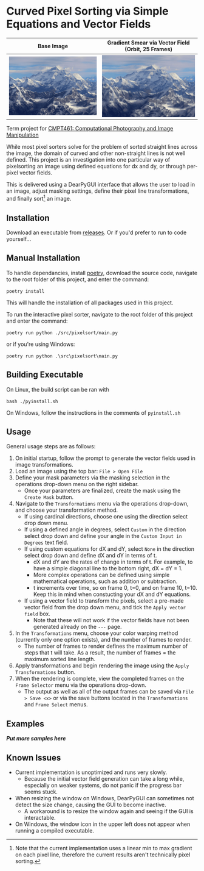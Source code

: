 # Curved Pixel Sorting via Simple Equations and Vector Fields

Base Image           |  Gradient Smear via Vector Field (Orbit, 25 Frames)
:-------------------------:|:-------------------------:
| ![image of mount everest, shutterstock 1589688670](samples/base_images/mountains.png) | ![orbit smear of the image](samples/out_images/mountains_orbitsmear.png) |

Term project for [CMPT461: Computational Photography and Image Manipulation](https://yaksoy.github.io/cpim/)

While most pixel sorters solve for the problem of sorted straight lines across the image, the domain of curved and other non-straight lines is not well defined. This project is an investigation into one particular way of pixelsorting an image using defined equations for dx and dy, or through per-pixel vector fields.

This is delivered using a DearPyGUI interface that allows the user to load in an image, adjust masking settings, define their pixel line transformations, and finally sort[^1] an image. 

[^1]: Note that the current implementation uses a linear min to max gradient on each pixel line, therefore the current results aren't technically pixel sorting.

## Installation

Download an executable from [releases](https://github.com/rolandium/pixelsort/releases). Or if you'd prefer to run to code yourself...

## Manual Installation

To handle dependancies, install [poetry](https://python-poetry.org/docs/), download the source code, navigate to the root folder of this project, and enter the command:

```
poetry install
```

This will handle the installation of all packages used in this project.

To run the interactive pixel sorter, navigate to the root folder of this project and enter the command:

```
poetry run python ./src/pixelsort/main.py
```

or if you're using Windows:
```
poetry run python .\src\pixelsort\main.py
```

## Building Executable

On Linux, the build script can be ran with 

```
bash ./pyinstall.sh
```

On Windows, follow the instructions in the comments of ``pyinstall.sh``

## Usage

General usage steps are as follows:

1. On initial startup, follow the prompt to generate the vector fields used in image transformations.
2. Load an image using the top bar: ``File > Open File``
3. Define your mask parameters via the masking selection in the operations drop-down menu on the right sidebar.
    - Once your parameters are finalized, create the mask using the `Create Mask` button.
4. Navigate to the `Transformations` menu via the operations drop-down, and choose your transformation method. 
    - If using cardinal directions, choose one using the direction select drop down menu.
    - If using a defined angle in degrees, select `Custom` in the direction select drop down and define your angle in the `Custom Input in Degrees` text field.
    - If using custom equations for dX and dY, select `None` in the direction select drop down and define dX and dY in terms of t.
        - dX and dY are the rates of change in terms of t. For example, to have a simple diagonal line to the bottom right, dX = dY = 1. 
        - More complex operations can be defined using simple mathematical operations, such as addition or subtraction. 
        - t increments over time, so on frame 0, t=0, and on frame 10, t=10. Keep this in mind when constucting your dX and dY equations.
    - If using a vector field to transform the pixels, select a pre-made vector field from the drop down menu, and tick the `Apply vector field` box.
        - Note that these will not work if the vector fields have not been generated already on the `---` page.
5. In the `Transformations` menu, choose your color warping method (currently only one option exists), and the number of frames to render.
    - The number of frames to render defines the maximum number of steps that t will take. As a result, the number of frames = the maximum sorted line length.
6. Apply transformations and begin rendering the image using the `Apply Transformations` button.
7. When the rendering is complete, view the completed frames on the `Frame Selector` menu via the operations drop-down.
    - The output as well as all of the output frames can be saved via `File > Save <x>` or via the save buttons located in the `Transformations` and `Frame Select` menus.

## Examples

***Put more samples here***

## Known Issues

- Current implementation is unoptimized and runs very slowly.
    - Because the initial vector field generation can take a long while, especially on weaker systems, do not panic if the progress bar seems stuck.
- When resizing the window on Windows, DearPyGUI can sometimes not detect the size change, causing the GUI to become inactive.
    - A workaround is to resize the window again and seeing if the GUI is interactable.
- On Windows, the window icon in the upper left does not appear when running a compiled executable.